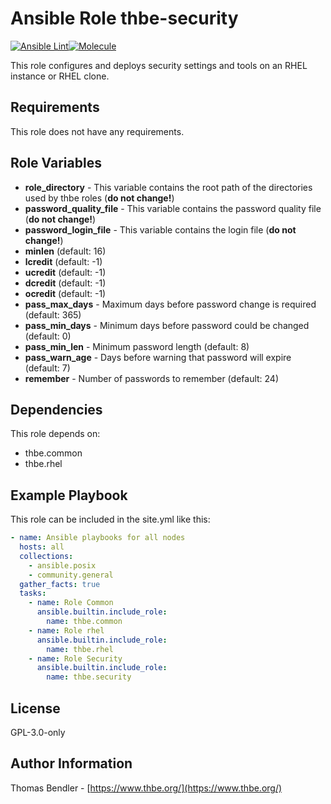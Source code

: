 # Ansible Role thbe-security

[![Ansible Lint](https://github.com/thbe/ansible-role-security/actions/workflows/ansible-lint.yml/badge.svg)](https://github.com/thbe/ansible-role-security/actions/workflows/ansible-lint.yml)[![Molecule](https://github.com/thbe/ansible-role-security/actions/workflows/molecule.yml/badge.svg)](https://github.com/thbe/ansible-role-security/actions/workflows/molecule.yml)

This role configures and deploys security settings and tools on an RHEL instance or RHEL clone.

## Requirements

This role does not have any requirements.

## Role Variables

* **role_directory** - This variable contains the root path of the directories used by thbe roles (**do not change!**)
* **password_quality_file** - This variable contains the password quality file (**do not change!**)
* **password_login_file** - This variable contains the login file (**do not change!**)
* **minlen** (default: 16)
* **lcredit** (default: -1)
* **ucredit** (default: -1)
* **dcredit** (default: -1)
* **ocredit** (default: -1)
* **pass_max_days** - Maximum days before password change is required (default: 365)
* **pass_min_days** - Minimum days before password could be changed (default: 0)
* **pass_min_len** - Minimum password length (default: 8)
* **pass_warn_age** - Days before warning that password will expire (default: 7)
* **remember** - Number of passwords to remember (default: 24)

## Dependencies

This role depends on:

* thbe.common
* thbe.rhel

## Example Playbook

This role can be included in the site.yml like this:

```yaml
- name: Ansible playbooks for all nodes
  hosts: all
  collections:
    - ansible.posix
    - community.general
  gather_facts: true
  tasks:
    - name: Role Common
      ansible.builtin.include_role:
        name: thbe.common
    - name: Role rhel
      ansible.builtin.include_role:
        name: thbe.rhel
    - name: Role Security
      ansible.builtin.include_role:
        name: thbe.security
```

## License

GPL-3.0-only

## Author Information

Thomas Bendler - [https://www.thbe.org/](https://www.thbe.org/)
